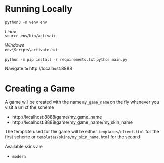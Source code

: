 Running Locally
===============
`python3 -m venv env`

*Linux*  
`source env/bin/activate `

*Windows*  
`env\Scripts\activate.bat`

`python -m pip install -r requirements.txt`
`python main.py`

Navigate to http://localhost:8888


Creating a Game
=============
A game will be created with the name `my_game_name` on the fly whenever you visit a url of the scheme
- http://localhost:8888/game/my_game_name
- http://localhost:8888/game/my_game_name/my_skin_name

The template used for the game will be either `templates/client.html` for the first scheme or `templates/skins/my_skin_name.html` for the second

Available skins are
- `modern`
